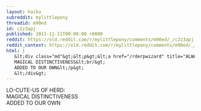 ```yaml
---
layout: haiku
subreddit: mylittlepony
threadid: m90ed
id: c2z3apj
published: 2011-11-11T00:00:00 +0000
reddit: https://old.reddit.com/r/mylittlepony/comments/m90ed/_/c2z3apj
reddit_context: https://old.reddit.com/r/mylittlepony/comments/m90ed/_/c2z3apj?context=3
html: |
   &lt;div class="md"&gt;&lt;p&gt;&lt;a href="/rderpwizard" title="ALWAYS RELEVANT / SURFING STARLIGHT MUFFIN CUSP / DERPY HERD PRINCESS"&gt;&lt;/a&gt; LO-CUTE-US OF HERD:&lt;br/&gt;
   MAGICAL DISTINCTIVENESS&lt;br/&gt;
   ADDED TO OUR OWN&lt;/p&gt;
   &lt;/div&gt;
---
```


[](/rderpwizard "ALWAYS RELEVANT / SURFING STARLIGHT MUFFIN CUSP / DERPY HERD PRINCESS") LO-CUTE-US OF HERD:  
MAGICAL DISTINCTIVENESS  
ADDED TO OUR OWN